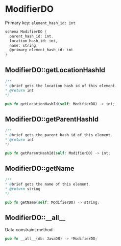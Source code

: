 # ModifierDO

Primary key: `element_hash_id: int`

```rust
schema ModifierDO {
  parent_hash_id: int,
  location_hash_id: int,
  name: string,
  @primary element_hash_id: int
}
```
## ModifierDO::getLocationHashId

```java
/**
* @brief gets the location hash id of this element.
* @return int
*/
```
```rust
pub fn getLocationHashId(self: ModifierDO) -> int;
```
## ModifierDO::getParentHashId

```java
/**
* @brief gets the parent hash id of this element.
* @return int
*/
```
```rust
pub fn getParentHashId(self: ModifierDO) -> int;
```
## ModifierDO::getName

```java
/**
* @brief gets the name of this element.
* @return string
*/
```
```rust
pub fn getName(self: ModifierDO) -> string;
```
## ModifierDO::\_\_all\_\_

Data constraint method.

```rust
pub fn __all__(db: JavaDB) -> *ModifierDO;
```
